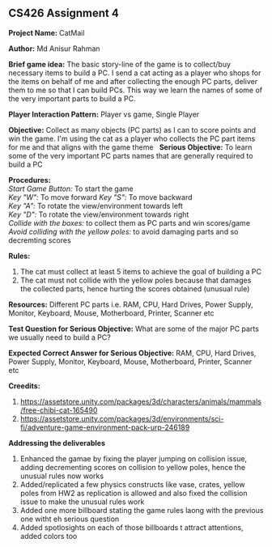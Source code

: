 ## CS426 Assignment 4

**Project Name:** CatMail

**Author:** Md Anisur Rahman

**Brief game idea:** The basic story-line of the game is to collect/buy necessary items to build a PC. I send a cat acting as a player who shops for the items on behalf of me and after collecting the enough PC parts, deliver them to me so that I can build PCs. This way we learn the names of some of the very important parts to build a PC.

**Player Interaction Pattern:** Player vs game, Single Player

**Objective:** Collect as many objects (PC parts) as I can to score points and win the game. I'm using the cat as a player who collects the PC part items for me and that aligns with the game theme
 
**Serious Objective:** To learn some of the very important PC parts names that are generally required to build a PC

**Procedures:**  
*Start Game Button:* To start the game  
*Key "W":* To move forward 
*Key "S":* To move backward  
*Key "A":* To rotate the view/environment towards left  
*Key "D":* To rotate the view/environment towards right  
*Collide with the boxes:* to collect them as PC parts and win scores/game
*Avoid colliding with the yellow poles:* to avoid damaging parts and so decremting scores

**Rules:**
1. The cat must collect at least 5 items to achieve the goal of building a PC
2. The cat must not collide with the yellow poles because that damages the collected parts, hence hurting the scores obtained (unusual rule)

**Resources:**
Different PC parts i.e. RAM, CPU, Hard Drives, Power Supply, Monitor, Keyboard, Mouse, Motherboard, Printer, Scanner etc

**Test Question for Serious Objective:** What are some of the major PC parts we usually need to build a PC?

**Expected Correct Answer for Serious Objective:** RAM, CPU, Hard Drives, Power Supply, Monitor, Keyboard, Mouse, Motherboard, Printer, Scanner etc

**Creedits:**
1. https://assetstore.unity.com/packages/3d/characters/animals/mammals/free-chibi-cat-165490
2. https://assetstore.unity.com/packages/3d/environments/sci-fi/adventure-game-environment-pack-urp-246189




**Addressing the deliverables**
1. Enhanced the gamae by fixing the player jumping on collision issue, adding decrementing scores on collision to yellow poles, hence the unusual rules now works
2. Added/replicated a few physics constructs like vase, crates, yellow poles from HW2 as replication is allowed and also fixed the collision issue to make the unusual rules work
3. Added one more billboard stating the game rules laong with the previous one witht eh serious question
4. Added spotlosights on each of those billboards t attract attentions, added colors too
